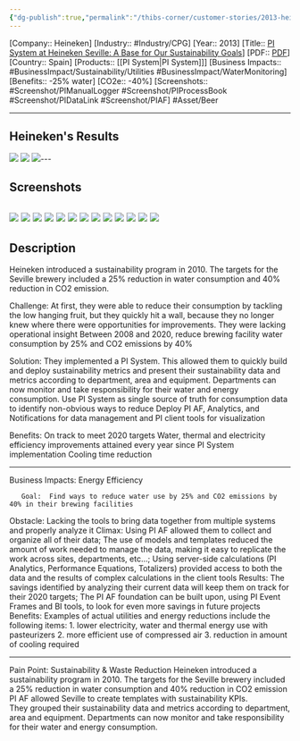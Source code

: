 ```yaml
---
{"dg-publish":true,"permalink":"/thibs-corner/customer-stories/2013-heineken-pi-system-at-heineken-seville-a-base-for-our-sustainability-goals/"}
---
```


[Company:: Heineken]
[Industry:: #Industry/CPG]
[Year:: 2013]
[Title:: [PI System at Heineken Seville: A Base for Our Sustainability Goals](https://resources.osisoft.com/presentations/pi-system-at-heineken-seville--a-base-for-our-sustainability-goals/)]
[PDF:: [PDF](https://cdn.osisoft.com/corp/en/media/presentations/2013/EMEA2013/PDF/EMEA13_Heineken_Carmona_PISystemAtHeinekenSevilleBrewery.pdf)]
[Country:: Spain]
[Products:: [[PI System\|PI System]]]
[Business Impacts:: #BusinessImpact/Sustainability/Utilities #BusinessImpact/WaterMonitoring]
[Benefits:: -25% water]
[CO2e:: -40%]
[Screenshots:: #Screenshot/PIManualLogger #Screenshot/PIProcessBook #Screenshot/PIDataLink #Screenshot/PIAF]
#Asset/Beer 

---
## Heineken's Results
![](https://i.imgur.com/I6JzAU2.png)
![](https://i.imgur.com/y3rXU2K.png)
![](https://i.imgur.com/64H7lbG.png)---
## Screenshots
![](https://i.imgur.com/hIEh7cO.png)
![](https://i.imgur.com/Z8la4i2.png)
![](https://i.imgur.com/OSOkHOA.png)
![](https://i.imgur.com/R37Lyl5.png)
![](https://i.imgur.com/nfX0194.png)
![](https://i.imgur.com/4NuLyu6.png)
![](https://i.imgur.com/WelKkrv.png)
![](https://i.imgur.com/XucViBs.png)
![](https://i.imgur.com/omTp2rx.png)
![](https://i.imgur.com/7KYmhFL.jpg)
![](https://i.imgur.com/NSUw6uT.png)
![](https://i.imgur.com/o8QsyTq.png)
![](https://i.imgur.com/qjK7R0H.png)
---
## Description
Heineken introduced a sustainability program in 2010. The targets for the Seville brewery included a 25% reduction in water consumption and 40% reduction in CO2 emission. 

Challenge: 
At first, they were able to reduce their consumption by tackling the low hanging fruit, but they quickly hit a wall, because they no longer knew where there were opportunities for improvements. They were lacking operational insight
Between 2008 and 2020, reduce brewing facility water consumption by 25% and CO2 emissions by 40%

Solution: 
They implemented a PI System. This allowed them to quickly build and deploy sustainability metrics and present their sustainability data and metrics according to department, area and equipment. Departments can now monitor and take responsibility for their water and energy consumption.
Use PI System as single source of truth for consumption data to identify non-obvious ways to reduce 
Deploy PI AF, Analytics, and Notifications for data management and PI client tools for visualization

Benefits: 
On track to meet 2020 targets 
Water, thermal and electricity efficiency improvements attained every year since PI System implementation
Cooling time reduction

---------------

Business Impacts:  Energy Efficiency

       Goal:  Find ways to reduce water use by 25% and CO2 emissions by 40% in their brewing facilities
Obstacle:  Lacking the tools to bring data together from multiple systems and properly analyze it
   Climax:  Using PI AF allowed them to collect and organize all of their data; 
                  The use of models and templates reduced the amount of work needed to manage the data, making it easy to replicate the work across sites, departments, etc…;
                  Using server-side calculations (PI Analytics, Performance Equations, Totalizers) provided access to both the data and the results of complex calculations in the client tools
   Results:  The savings identified by analyzing their current data will keep them on track for their 2020 targets;
                   The PI AF foundation can be built upon, using PI Event Frames and BI tools, to look for even more savings in future projects
 Benefits:   Examples of actual utilities and energy reductions include the following items:
                   1. lower electricity, water and thermal energy use with pasteurizers
                   2. more efficient use of compressed air
                   3. reduction in amount of cooling required

--------------------------------------------------

Pain Point: Sustainability & Waste Reduction
Heineken introduced a sustainability program in 2010. The targets for the Seville brewery included a 25% reduction in water consumption and 40% reduction in CO2 emission
PI AF allowed Seville to create templates with sustainability KPIs. They grouped their sustainability data and metrics according to department, area and equipment. Departments can now monitor and take responsibility for their water and energy consumption.




